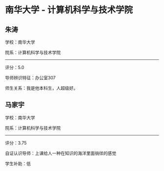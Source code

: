 # 南华大学 - 计算机科学与技术学院

## 朱涛

学校：南华大学

院系：计算机科学与技术学院

* * *

评分：5.0

导师辨识特征：办公室307

师生关系：我是他本科生，人超级好。

## 马家宇

学校：南华大学

院系：计算机科学与技术学院

* * *

评分：3.75

自证认识导师：上课给人一种在知识的海洋里面徜徉的感觉

学生补助：低